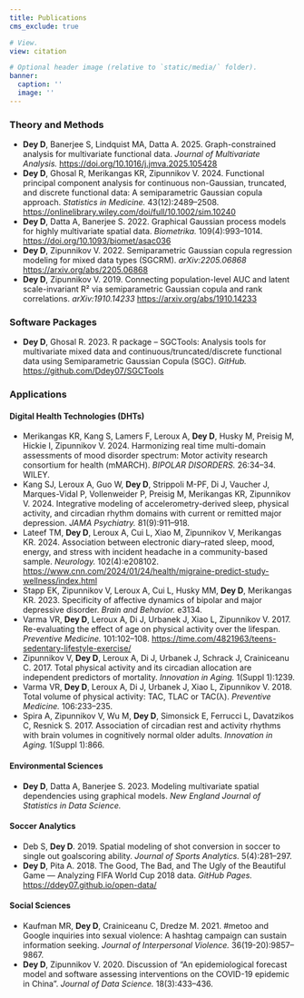 ```yaml
---
title: Publications
cms_exclude: true

# View.
view: citation

# Optional header image (relative to `static/media/` folder).
banner:
  caption: ''
  image: ''
---
```



### Theory and Methods

- **Dey D**, Banerjee S, Lindquist MA, Datta A. 2025. Graph-constrained analysis for multivariate functional data. *Journal of Multivariate Analysis.* https://doi.org/10.1016/j.jmva.2025.105428  
- **Dey D**, Ghosal R, Merikangas KR, Zipunnikov V. 2024. Functional principal component analysis for continuous non-Gaussian, truncated, and discrete functional data: A semiparametric Gaussian copula approach. *Statistics in Medicine.* 43(12):2489–2508. https://onlinelibrary.wiley.com/doi/full/10.1002/sim.10240
- **Dey D**, Datta A, Banerjee S. 2022. Graphical Gaussian process models for highly multivariate spatial data. *Biometrika.* 109(4):993–1014. https://doi.org/10.1093/biomet/asac036  
- **Dey D**, Zipunnikov V. 2022. Semiparametric Gaussian copula regression modeling for mixed data types (SGCRM). *arXiv:2205.06868* https://arxiv.org/abs/2205.06868  
- **Dey D**, Zipunnikov V. 2019. Connecting population-level AUC and latent scale-invariant R² via semiparametric Gaussian copula and rank correlations. *arXiv:1910.14233* https://arxiv.org/abs/1910.14233  

### Software Packages

- **Dey D**, Ghosal R. 2023. R package – SGCTools: Analysis tools for multivariate mixed data and continuous/truncated/discrete functional data using Semiparametric Gaussian Copula (SGC). *GitHub.* https://github.com/Ddey07/SGCTools  

### Applications

#### Digital Health Technologies (DHTs)

- Merikangas KR, Kang S, Lamers F, Leroux A, **Dey D**, Husky M, Preisig M, Hickie I, Zipunnikov V. 2024. Harmonizing real time multi-domain assessments of mood disorder spectrum: Motor activity research consortium for health (mMARCH). *BIPOLAR DISORDERS.* 26:34–34. WILEY.
- Kang SJ, Leroux A, Guo W, **Dey D**, Strippoli M-PF, Di J, Vaucher J, Marques-Vidal P, Vollenweider P, Preisig M, Merikangas KR, Zipunnikov V. 2024. Integrative modeling of accelerometry-derived sleep, physical activity, and circadian rhythm domains with current or remitted major depression. *JAMA Psychiatry.* 81(9):911–918.
- Lateef TM, **Dey D**, Leroux A, Cui L, Xiao M, Zipunnikov V, Merikangas KR. 2024. Association between electronic diary–rated sleep, mood, energy, and stress with incident headache in a community-based sample. *Neurology.* 102(4):e208102. https://www.cnn.com/2024/01/24/health/migraine-predict-study-wellness/index.html 
- Stapp EK, Zipunnikov V, Leroux A, Cui L, Husky MM, **Dey D**, Merikangas KR. 2023. Specificity of affective dynamics of bipolar and major depressive disorder. *Brain and Behavior.* e3134.  
- Varma VR, **Dey D**, Leroux A, Di J, Urbanek J, Xiao L, Zipunnikov V. 2017. Re-evaluating the effect of age on physical activity over the lifespan. *Preventive Medicine.* 101:102–108. https://time.com/4821963/teens-sedentary-lifestyle-exercise/  
- Zipunnikov V, **Dey D**, Leroux A, Di J, Urbanek J, Schrack J, Crainiceanu C. 2017. Total physical activity and its circadian allocation are independent predictors of mortality. *Innovation in Aging.* 1(Suppl 1):1239.  
- Varma VR, **Dey D**, Leroux A, Di J, Urbanek J, Xiao L, Zipunnikov V. 2018. Total volume of physical activity: TAC, TLAC or TAC(λ). *Preventive Medicine.* 106:233–235.  
- Spira A, Zipunnikov V, Wu M, **Dey D**, Simonsick E, Ferrucci L, Davatzikos C, Resnick S. 2017. Association of circadian rest and activity rhythms with brain volumes in cognitively normal older adults. *Innovation in Aging.* 1(Suppl 1):866.  

#### Environmental Sciences

- **Dey D**, Datta A, Banerjee S. 2023. Modeling multivariate spatial dependencies using graphical models. *New England Journal of Statistics in Data Science.*  

#### Soccer Analytics

- Deb S, **Dey D**. 2019. Spatial modeling of shot conversion in soccer to single out goalscoring ability. *Journal of Sports Analytics.* 5(4):281–297.  
- **Dey D**, Pita A. 2018. The Good, The Bad, and The Ugly of the Beautiful Game — Analyzing FIFA World Cup 2018 data. *GitHub Pages.* https://ddey07.github.io/open-data/  

#### Social Sciences

- Kaufman MR, **Dey D**, Crainiceanu C, Dredze M. 2021. #metoo and Google inquiries into sexual violence: A hashtag campaign can sustain information seeking. *Journal of Interpersonal Violence.* 36(19-20):9857–9867.  
- **Dey D**, Zipunnikov V. 2020. Discussion of “An epidemiological forecast model and software assessing interventions on the COVID-19 epidemic in China”. *Journal of Data Science.* 18(3):433–436.  
